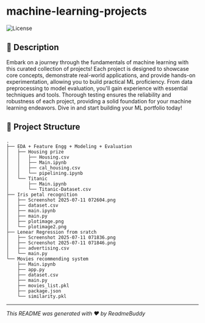 # machine-learning-projects

![License](https://img.shields.io/badge/license-WTFPL-green)

## 📝 Description

Embark on a journey through the fundamentals of machine learning with this curated collection of projects! Each project is designed to showcase core concepts, demonstrate real-world applications, and provide hands-on experimentation, allowing you to build practical ML proficiency. From data preprocessing to model evaluation, you'll gain experience with essential techniques and tools. Thorough testing ensures the reliability and robustness of each project, providing a solid foundation for your machine learning endeavors. Dive in and start building your ML portfolio today!

## 📁 Project Structure

```
.
├── EDA + Feature Engg + Modeling + Evaluation
│   ├── Housing prize
│   │   ├── Housing.csv
│   │   ├── Main.ipynb
│   │   ├── cal_housing.csv
│   │   └── pipelining.ipynb
│   └── Titanic
│       ├── Main.ipynb
│       └── Titanic-Dataset.csv
├── Iris petal recognition
│   ├── Screenshot 2025-07-11 072604.png
│   ├── dataset.csv
│   ├── main.ipynb
│   ├── main.py
│   ├── plotimage.png
│   └── plotimage2.png
├── Lenear Regression from sratch
│   ├── Screenshot 2025-07-11 071836.png
│   ├── Screenshot 2025-07-11 071846.png
│   ├── advertising.csv
│   └── main.py
└── Movies recommending system
    ├── Main.ipynb
    ├── app.py
    ├── dataset.csv
    ├── main.py
    ├── movies_list.pkl
    ├── package.json
    └── similarity.pkl
```

---
*This README was generated with ❤️ by ReadmeBuddy*
